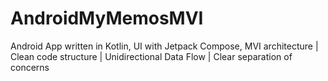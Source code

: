 # AndroidMyMemosMVI
 Android App written in Kotlin, UI with Jetpack Compose,  MVI architecture | Clean code structure | Unidirectional Data Flow | Clear separation of concerns

